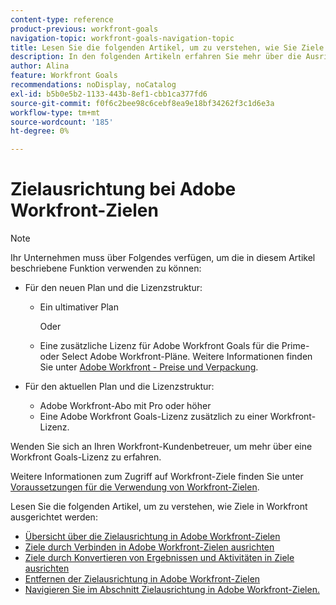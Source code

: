 ```yaml
---
content-type: reference
product-previous: workfront-goals
navigation-topic: workfront-goals-navigation-topic
title: Lesen Sie die folgenden Artikel, um zu verstehen, wie Sie Ziele in Workfront erreichen.
description: In den folgenden Artikeln erfahren Sie mehr über die Ausrichtung von Zielen in Adobe Workfront.
author: Alina
feature: Workfront Goals
recommendations: noDisplay, noCatalog
exl-id: b5b0e5b2-1133-443b-8ef1-cbb1ca377fd6
source-git-commit: f0f6c2bee98c6cebf8ea9e18bf34262f3c1d6e3a
workflow-type: tm+mt
source-wordcount: '185'
ht-degree: 0%

---
```


# Zielausrichtung bei Adobe Workfront-Zielen

>[!NOTE]
>
>Ihr Unternehmen muss über Folgendes verfügen, um die in diesem Artikel beschriebene Funktion verwenden zu können:
> 
>* Für den neuen Plan und die Lizenzstruktur:
>    
>   * Ein ultimativer Plan
>        
>     Oder
>        
>   * Eine zusätzliche Lizenz für Adobe Workfront Goals für die Prime- oder Select Adobe Workfront-Pläne.
>       Weitere Informationen finden Sie unter [Adobe Workfront - Preise und Verpackung](https://www.workfront.com/plans).
>      
>* Für den aktuellen Plan und die Lizenzstruktur:
>    
>   * Adobe Workfront-Abo mit Pro oder höher
>   * Eine Adobe Workfront Goals-Lizenz zusätzlich zu einer Workfront-Lizenz.
>    
>Wenden Sie sich an Ihren Workfront-Kundenbetreuer, um mehr über eine Workfront Goals-Lizenz zu erfahren.
> 
>Weitere Informationen zum Zugriff auf Workfront-Ziele finden Sie unter [Voraussetzungen für die Verwendung von Workfront-Zielen](/help/quicksilver/workfront-goals/goal-management/access-needed-for-wf-goals.md).

Lesen Sie die folgenden Artikel, um zu verstehen, wie Ziele in Workfront ausgerichtet werden:

* [Übersicht über die Zielausrichtung in Adobe Workfront-Zielen](../../workfront-goals/goal-alignment/goal-alignment-overview.md)
* [Ziele durch Verbinden in Adobe Workfront-Zielen ausrichten](../../workfront-goals/goal-alignment/align-goals-by-connecting-them.md)
* [Ziele durch Konvertieren von Ergebnissen und Aktivitäten in Ziele ausrichten](../../workfront-goals/goal-alignment/align-goals-by-converting-results-activities.md)
* [Entfernen der Zielausrichtung in Adobe Workfront-Zielen](../../workfront-goals/goal-alignment/remove-goal-alignment.md)
* [Navigieren Sie im Abschnitt Zielausrichtung in Adobe Workfront-Zielen.](../../workfront-goals/goal-alignment/navigate-goal-alignment-chart.md)
